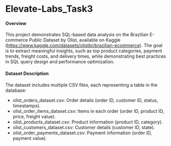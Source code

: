 # Elevate-Labs_Task3

#### Overview

This project demonstrates SQL-based data analysis on the Brazilian E-commerce Public Dataset by Olist, available on Kaggle (https://www.kaggle.com/datasets/olistbr/brazilian-ecommerce).
The goal is to extract meaningful insights, such as top product categories, payment trends, freight costs, and delivery times, while demonstrating best practices in SQL query design and performance optimization.

#### Dataset Description

The dataset includes multiple CSV files, each representing a table in the database:

* olist_orders_dataset.csv: Order details (order ID, customer ID, status, timestamps).
* olist_order_items_dataset.csv: Items in each order (order ID, product ID, price, freight value).
* olist_products_dataset.csv: Product information (product ID, category).
* olist_customers_dataset.csv: Customer details (customer ID, state).
* olist_order_payments_dataset.csv: Payment information (order ID, payment value).
